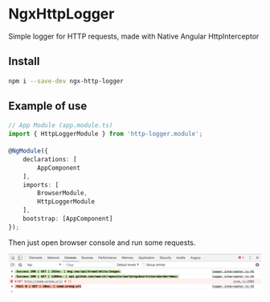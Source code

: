 # NgxHttpLogger

Simple logger for HTTP requests, made with Native Angular HttpInterceptor


## Install


```sh
npm i --save-dev ngx-http-logger
```

## Example of use
```ts
// App Module (app.module.ts)
import { HttpLoggerModule } from 'http-logger.module';

@NgModule({
	declarations: [
		AppComponent
	],
	imports: [
		BrowserModule,
		HttpLoggerModule
	],
	bootstrap: [AppComponent]
});
```
Then just open browser console and run some requests.

![preview](https://raw.githubusercontent.com/Komock/ngx-http-logger/master/preview.png)

